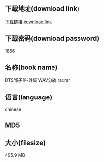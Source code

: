## 下载地址(download link)
[下载链接 download link](https://voluble-croquembouche-d321dc.netlify.app/?s=DTS%E9%82%B9%E5%AD%90%E5%80%8D-%E5%A4%96%E5%9F%9F+WAV%E5%88%86%E8%BD%A8.rar)

## 下载密码(download password)
1866

## 名称(book name)
DTS邹子倍-外域 WAV分轨.rar.rar

## 语言(language)
chinese

## MD5


## 大小(filesize)
495.9 MB
